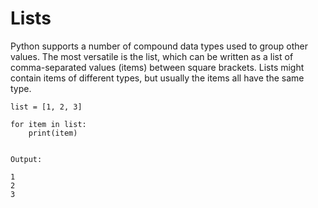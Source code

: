 # Lists

Python supports a number of compound data types used to group other values. The most versatile is the list, which can be written as a list of comma-separated values \(items\) between square brackets. Lists might contain items of different types, but usually the items all have the same type.

```
list = [1, 2, 3]

for item in list:
    print(item)
    

Output: 

1
2
3
```




